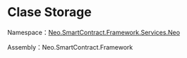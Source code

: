 # Clase Storage

Namespace：[Neo.SmartContract.Framework.Services.Neo](../AntShares.md)

Assembly：Neo.SmartContract.Framework

